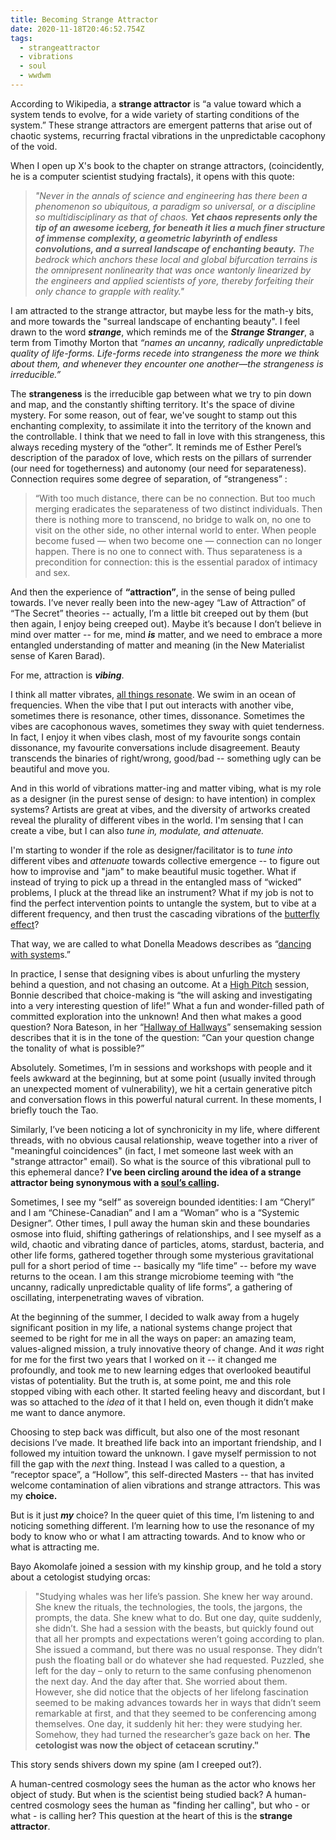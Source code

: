 ```yaml
---
title: Becoming Strange Attractor
date: 2020-11-18T20:46:52.754Z
tags:
  - strangeattractor
  - vibrations
  - soul
  - wwdwm
---
```

According to Wikipedia, a **strange attractor** is “a value toward which a system tends to evolve, for a wide variety of starting conditions of the system.” These strange attractors are emergent patterns that arise out of chaotic systems, recurring fractal vibrations in the unpredictable cacophony of the void. 

When I open up X's book to the chapter on strange attractors, (coincidently, he is a computer scientist studying fractals), it opens with this quote: 

> *"Never in the annals of science and engineering has there been a phenomenon so ubiquitous, a paradigm so universal, or a discipline so multidisciplinary as that of chaos. **Yet chaos represents only the tip of an awesome iceberg, for beneath it lies a much finer structure of immense complexity, a geometric labyrinth of endless convolutions, and a surreal landscape of enchanting beauty.** The bedrock which anchors these local and global bifurcation terrains is the omnipresent nonlinearity that was once wantonly linearized by the engineers and applied scientists of yore, thereby forfeiting their only chance to grapple with reality."* 

I am attracted to the strange attractor, but maybe less for the math-y bits, and more towards the "surreal landscape of enchanting beauty". I feel drawn to the word ***strange***, which reminds me of the ***Strange Stranger***, a term from Timothy Morton that *“names an uncanny, radically unpredictable quality of life-forms. Life-forms recede into strangeness the more we think about them, and whenever they encounter one another—the strangeness is irreducible.”* 

The **strangeness** is the irreducible gap between what we try to pin down and map, and the constantly shifting territory. It's the space of divine mystery. For some reason, out of fear, we've sought to stamp out this enchanting complexity, to assimilate it into the territory of the known and the controllable. I think that we need to fall in love with this strangeness, this always receding mystery of the “other”.  It reminds me of Esther Perel’s description of the paradox of love, which rests on the pillars of surrender (our need for togetherness) and autonomy (our need for separateness). Connection requires some degree of separation, of “strangeness” : 

> “With too much distance, there can be no connection. But too much merging eradicates the separateness of two distinct individuals. Then there is nothing more to transcend, no bridge to walk on, no one to visit on the other side, no other internal world to enter. When people become fused — when two become one — connection can no longer happen. There is no one to connect with. Thus separateness is a precondition for connection: this is the essential paradox of intimacy and sex.

And then the experience of **“attraction”**, in the sense of being pulled towards. I’ve never really been into the new-agey “Law of Attraction” of “The Secret” theories -- actually, I’m a little bit creeped out by them (but then again, I enjoy being creeped out). Maybe it’s because I don’t believe in mind over matter -- for me, mind ***is*** matter, and we need to embrace a more entangled understanding of matter and meaning (in the New Materialist sense of Karen Barad). 

For me, attraction is ***vibing***.

I think all matter vibrates, [all things resonate](https://blogs.scientificamerican.com/observations/the-hippies-were-right-its-all-about-vibrations-man/). We swim in an ocean of frequencies. When the vibe that I put out interacts with another vibe, sometimes there is resonance, other times, dissonance. Sometimes the vibes are cacophonous waves, sometimes they sway with quiet tenderness. In fact, I enjoy it when vibes clash, most of my favourite songs contain dissonance, my favourite conversations include disagreement. Beauty transcends the binaries of right/wrong, good/bad -- something ugly can be beautiful and move you. 

And in this world of vibrations matter-ing and matter vibing, what is my role as a designer (in the purest sense of design: to have intention) in complex systems? Artists are great at vibes, and the diversity of artworks created reveal the plurality of different vibes in the world. I'm sensing that I can create a vibe, but I can also *tune in, modulate, and attenuate.* 

I'm starting to wonder if the role as designer/facilitator is to *tune into* different vibes and *attenuate* towards collective emergence -- to figure out how to improvise and "jam" to make beautiful music together. What if instead of trying to pick up a thread in the entangled mass of “wicked” problems, I pluck at the thread like an instrument? What if my job is not to find the perfect intervention points to untangle the system, but to vibe at a different frequency, and then trust the cascading vibrations of the [butterfly effect](https://en.wikipedia.org/wiki/Butterfly_effect)? 

That way, we are called to what Donella Meadows describes as “[dancing with system](http://donellameadows.org/archives/dancing-with-systems/)s.” 

In practice, I sense that designing vibes is about unfurling the mystery behind a question, and not chasing an outcome. At a [High Pitch](https://www.youtube.com/watch?v=uVI7xyYBDhY) session, Bonnie described that choice-making is “the will asking and investigating into a very interesting question of life!” What a fun and wonder-filled path of committed exploration into the unknown! And then what makes a good question? Nora Bateson, in her “[Hallway of Hallways](https://www.youtube.com/watch?v=JVcYMgIu-3s)” sensemaking session describes that it is in the tone of the question: “Can your question change the tonality of what is possible?” 

Absolutely. Sometimes, I’m in sessions and workshops with people and it feels awkward at the beginning, but at some point (usually invited through an unexpected moment of vulnerability), we hit a certain generative pitch and conversation flows in this powerful natural current. In these moments, I briefly touch the Tao. 

Similarly, I’ve been noticing a lot of synchronicity in my life, where different threads, with no obvious causal relationship, weave together into a river of "meaningful coincidences" (in fact, I met someone last week with an "strange attractor" email). So what is the source of this vibrational pull to this ephemeral dance? **I’ve been circling around the idea of a strange attractor being synonymous with a [soul’s calling](https://cherylhsu.ca/post/2020-11-06-commitment-to-calling/).** 

Sometimes, I see my “self” as sovereign bounded identities: I am “Cheryl” and I am “Chinese-Canadian” and I am a “Woman” who is a “Systemic Designer”. Other times, I pull away the human skin and these boundaries osmose into fluid, shifting gatherings of relationships, and I see myself as a wild, chaotic and vibrating dance of particles, atoms, stardust, bacteria, and other life forms, gathered together through some mysterious gravitational pull for a short period of time -- basically my “life time” -- before my wave returns to the ocean. I am this strange microbiome teeming with “the uncanny, radically unpredictable quality of life forms”, a gathering of oscillating, interpenetrating waves of vibration. 

At the beginning of the summer, I decided to walk away from a hugely significant position in my life, a national systems change project that seemed to be right for me in all the ways on paper: an amazing team, values-aligned mission, a truly innovative theory of change. And it *was* right for me for the first two years that I worked on it -- it changed me profoundly, and took me to new learning edges that overlooked beautiful vistas of potentiality. But the truth is, at some point, me and this role stopped vibing with each other. It started feeling heavy and discordant, but I was so attached to the *idea* of it that I held on, even though it didn’t make me want to dance anymore.  

Choosing to step back was difficult, but also one of the most resonant decisions I’ve made.  It breathed life back into an important friendship, and I followed my intuition toward the unknown. I gave myself permission to not fill the gap with the *next* thing. Instead I was called to a question, a “receptor space”, a “Hollow”, this self-directed Masters --  that has invited welcome contamination of alien vibrations and strange attractors. This was my **choice.** 

But is it just ***my*** choice? In the queer quiet of this time, I’m listening to and noticing something different. I’m learning how to use the resonance of my body to know who or what I am attracting towards. And to know who or what is attracting me. 

Bayo Akomolafe joined a session with my kinship group, and he told a story about a cetologist studying orcas: 

> "Studying whales was her life’s passion. She knew her way around. She knew the rituals, the technologies, the tools, the jargons, the prompts, the data. She knew what to do. But one day, quite suddenly, she didn’t. She had a session with the beasts, but quickly found out that all her prompts and expectations weren’t going according to plan. She issued a command, but there was no usual response. They didn’t push the floating ball or do whatever she had requested. Puzzled, she left for the day – only to return to the same confusing phenomenon the next day. And the day after that. She worried about them. However, she did notice that the objects of her lifelong fascination seemed to be making advances towards her in ways that didn’t seem remarkable at first, and that they seemed to be conferencing among themselves. One day, it suddenly hit her: they were studying her. Somehow, they had turned the researcher’s gaze back on her. **The cetologist was now the object of cetacean scrutiny."** 

This story sends shivers down my spine (am I creeped out?). 

A human-centred cosmology sees the human as the actor who knows her object of study. But when is the scientist being studied back? A human-centred cosmology sees the human as "finding her calling", but who - or what - is calling her? This question at the heart of this is the **strange attractor**.
